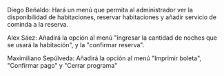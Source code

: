 Diego Beñaldo: Hará un menú que permita al administrador ver la disponibilidad de habitaciones, reservar habitaciones y añadir servicio de cominda a la reserva.

Alex Sáez: Añadirá la opción al menú "ingresar la cantidad de noches que se usará la habitación", y la "confirmar reserva".

Maximiliano Sepúlveda: Añadirá la opción al menú "Imprimir boleta", "Confirmar pago" y "Cerrar programa"
